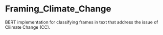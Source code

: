 # Framing_Climate_Change

BERT implementation for classifying frames in text that address the issue of Cliimate Change (CC).
